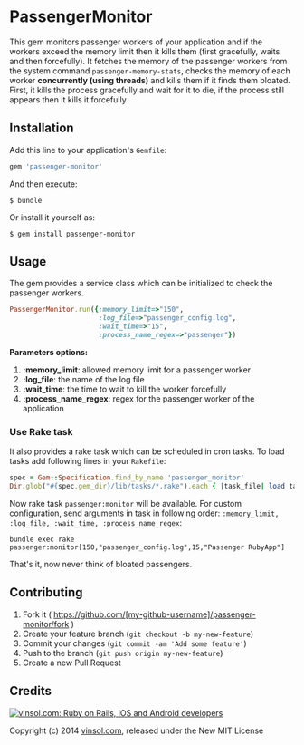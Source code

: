 # PassengerMonitor

This gem monitors passenger workers of your application and if the workers exceed the memory limit then it kills them (first gracefully, waits and then forcefully). It fetches the memory of the passenger workers from the system command `passenger-memory-stats`, checks the memory of each worker **concurrently (using threads)** and kills them if it finds them bloated. First, it kills the process gracefully and wait for it to die, if the process still appears then it kills it forcefully

## Installation

Add this line to your application's `Gemfile`:

```ruby
gem 'passenger-monitor'
```

And then execute:

    $ bundle

Or install it yourself as:

    $ gem install passenger-monitor

## Usage

The gem provides a service class which can be initialized to check the passenger workers.

```ruby
PassengerMonitor.run({:memory_limit=>"150",
                      :log_file=>"passenger_config.log",
                      :wait_time=>"15",
                      :process_name_regex=>"passenger"})
```

**Parameters options:**
1. **:memory_limit**: allowed memory limit for a passenger worker
2. **:log_file**: the name of the log file
3. **:wait_time**: the time to wait to kill the worker forcefully
4. **:process_name_regex**: regex for the passenger worker of the application

### Use Rake task
It also provides a rake task which can be scheduled in cron tasks. To load tasks add following lines in your `Rakefile`:

```ruby
spec = Gem::Specification.find_by_name 'passenger_monitor'
Dir.glob("#{spec.gem_dir}/lib/tasks/*.rake").each { |task_file| load task_file }
```
Now rake task `passenger:monitor` will be available. For custom configuration, send arguments in task in following order: `:memory_limit, :log_file, :wait_time, :process_name_regex`:

```system
bundle exec rake passenger:monitor[150,"passenger_config.log",15,"Passenger RubyApp"]
```

That's it, now never think of bloated passengers.

## Contributing

1. Fork it ( https://github.com/[my-github-username]/passenger-monitor/fork )
2. Create your feature branch (`git checkout -b my-new-feature`)
3. Commit your changes (`git commit -am 'Add some feature'`)
4. Push to the branch (`git push origin my-new-feature`)
5. Create a new Pull Request

Credits
-------

[![vinsol.com: Ruby on Rails, iOS and Android developers](http://vinsol.com/vin_logo.png "Ruby on Rails, iOS and Android developers")](http://vinsol.com)

Copyright (c) 2014 [vinsol.com](http://vinsol.com "Ruby on Rails, iOS and Android developers"), released under the New MIT License